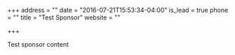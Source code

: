 +++
address = ""
date = "2016-07-21T15:53:34-04:00"
is_lead = true
phone = ""
title = "Test Sponsor"
website = ""

+++

Test sponsor content
